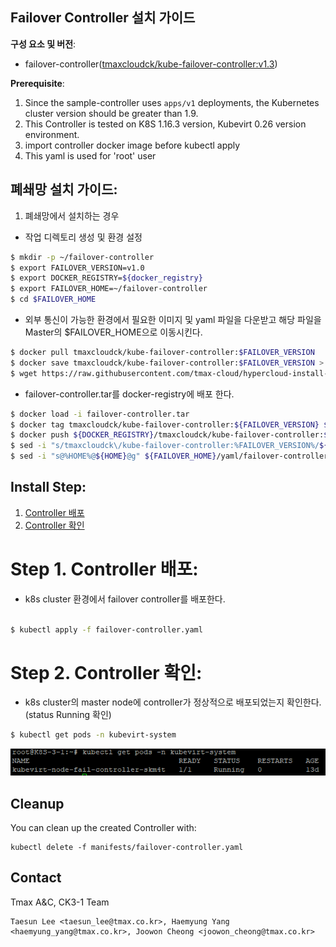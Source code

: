 ## Failover Controller 설치 가이드

**구성 요소 및 버전**:

* failover-controller([tmaxcloudck/kube-failover-controller:v1.3](https://hub.docker.com/layers/tmaxcloudck/kube-failover-controller/v1.3/images/sha256-b0e4eef8bbce41c36f3607c15643a50ff7a8ce7d1413621d5da9bf1c9c41e229?context=repo))

**Prerequisite**:

1. Since the sample-controller uses `apps/v1` deployments, the Kubernetes cluster version should be greater than 1.9.
2. This Controller is tested on K8S 1.16.3 version, Kubevirt 0.26 version environment.
3. import controller docker image before kubectl apply
4. This yaml is used for 'root' user


## 폐쇄망 설치 가이드:

1. 폐쇄망에서 설치하는 경우

  *  작업 디렉토리 생성 및 환경 설정
  ```sh
  $ mkdir -p ~/failover-controller
  $ export FAILOVER_VERSION=v1.0
  $ export DOCKER_REGISTRY=${docker_registry}
  $ export FAILOVER_HOME=~/failover-controller
  $ cd $FAILOVER_HOME
  ```

  * 외부 통신이 가능한 환경에서 필요한 이미지 및 yaml 파일을 다운받고 해당 파일을 Master의 $FAILOVER_HOME으로 이동시킨다.
  ```sh
  $ docker pull tmaxcloudck/kube-failover-controller:$FAILOVER_VERSION
  $ docker save tmaxcloudck/kube-failover-controller:$FAILOVER_VERSION > failover-controller.tar
  $ wget https://raw.githubusercontent.com/tmax-cloud/hypercloud-install-guide/master/VM_KubeVirt/Failover%20Controller/yaml/failover-controller.yaml
  ```

  * failover-controller.tar를 docker-registry에 배포 한다.
  ```sh
  $ docker load -i failover-controller.tar 
  $ docker tag tmaxcloudck/kube-failover-controller:${FAILOVER_VERSION} ${DOCKER_REGISTRY}/tmaxcloudck/kube-failover-controller:${FAILOVER_VERSION}
  $ docker push ${DOCKER_REGISTRY}/tmaxcloudck/kube-failover-controller:${FAILOVER_VERSION}
  $ sed -i "s/tmaxcloudck\/kube-failover-controller:%FAILOVER_VERSION%/${DOCKER_REGISTRY}\/tmaxcloudck\/kube-failover-controller:${FAILOVER_VERSION}/g" ${FAILOVER_HOME}/yaml/failover-controller.yaml
  $ sed -i "s@%HOME%@${HOME}@g" ${FAILOVER_HOME}/yaml/failover-controller.yaml
  ```
  
## Install Step:

1. [Controller 배포](#step-1)
2. [Controller 확인](#step-2)

# Step 1. Controller 배포:

* k8s cluster 환경에서 failover controller를 배포한다. 

```sh

$ kubectl apply -f failover-controller.yaml
```
# Step 2. Controller 확인:

* k8s cluster의 master node에 controller가 정상적으로 배포되었는지 확인한다.(status Running 확인)

```sh
$ kubectl get pods -n kubevirt-system
```
![image](figure/controller.PNG)


## Cleanup

You can clean up the created Controller with:

    kubectl delete -f manifests/failover-controller.yaml

## Contact

Tmax A&C, CK3-1 Team
```
Taesun Lee <taesun_lee@tmax.co.kr>, Haemyung Yang <haemyung_yang@tmax.co.kr>, Joowon Cheong <joowon_cheong@tmax.co.kr>
```
